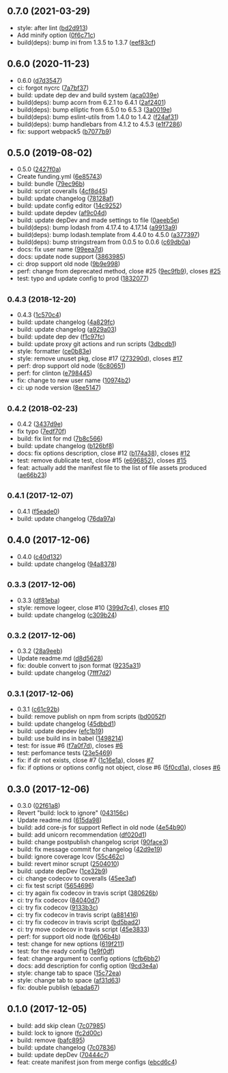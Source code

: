 ## 0.7.0 (2021-03-29)

* style: after lint ([bd2d913](https://github.com/Scrum/webpack-extension-manifest-plugin/commit/bd2d913))
* Add minify option ([0f6c71c](https://github.com/Scrum/webpack-extension-manifest-plugin/commit/0f6c71c))
* build(deps): bump ini from 1.3.5 to 1.3.7 ([eef83cf](https://github.com/Scrum/webpack-extension-manifest-plugin/commit/eef83cf))



## 0.6.0 (2020-11-23)

* 0.6.0 ([d7d3547](https://github.com/Scrum/webpack-extension-manifest-plugin/commit/d7d3547))
* ci: forgot nycrc ([7a7bf37](https://github.com/Scrum/webpack-extension-manifest-plugin/commit/7a7bf37))
* build: update dep dev and build system ([aca039e](https://github.com/Scrum/webpack-extension-manifest-plugin/commit/aca039e))
* build(deps): bump acorn from 6.2.1 to 6.4.1 ([2af2401](https://github.com/Scrum/webpack-extension-manifest-plugin/commit/2af2401))
* build(deps): bump elliptic from 6.5.0 to 6.5.3 ([3a0019e](https://github.com/Scrum/webpack-extension-manifest-plugin/commit/3a0019e))
* build(deps): bump eslint-utils from 1.4.0 to 1.4.2 ([f24af31](https://github.com/Scrum/webpack-extension-manifest-plugin/commit/f24af31))
* build(deps): bump handlebars from 4.1.2 to 4.5.3 ([e1f7286](https://github.com/Scrum/webpack-extension-manifest-plugin/commit/e1f7286))
* fix: support webpack5 ([b7077b9](https://github.com/Scrum/webpack-extension-manifest-plugin/commit/b7077b9))



## 0.5.0 (2019-08-02)

* 0.5.0 ([2427f0a](https://github.com/Scrum/webpack-extension-manifest-plugin/commit/2427f0a))
* Create funding.yml ([6e85743](https://github.com/Scrum/webpack-extension-manifest-plugin/commit/6e85743))
* build: bundle ([79ec96b](https://github.com/Scrum/webpack-extension-manifest-plugin/commit/79ec96b))
* build: script coveralls ([4cf8d45](https://github.com/Scrum/webpack-extension-manifest-plugin/commit/4cf8d45))
* build: update changelog ([78128af](https://github.com/Scrum/webpack-extension-manifest-plugin/commit/78128af))
* build: update config editor ([14c9252](https://github.com/Scrum/webpack-extension-manifest-plugin/commit/14c9252))
* build: update depdev ([af9c04d](https://github.com/Scrum/webpack-extension-manifest-plugin/commit/af9c04d))
* build: update depDev and made settings to file ([0aeeb5e](https://github.com/Scrum/webpack-extension-manifest-plugin/commit/0aeeb5e))
* build(deps): bump lodash from 4.17.4 to 4.17.14 ([a9913a9](https://github.com/Scrum/webpack-extension-manifest-plugin/commit/a9913a9))
* build(deps): bump lodash.template from 4.4.0 to 4.5.0 ([a377397](https://github.com/Scrum/webpack-extension-manifest-plugin/commit/a377397))
* build(deps): bump stringstream from 0.0.5 to 0.0.6 ([c69db0a](https://github.com/Scrum/webpack-extension-manifest-plugin/commit/c69db0a))
* docs: fix user name ([99eea7d](https://github.com/Scrum/webpack-extension-manifest-plugin/commit/99eea7d))
* docs: update node support ([3863985](https://github.com/Scrum/webpack-extension-manifest-plugin/commit/3863985))
* ci: drop support old node ([9b9e998](https://github.com/Scrum/webpack-extension-manifest-plugin/commit/9b9e998))
* perf: change from deprecated method, close #25 ([9ec9fb9](https://github.com/Scrum/webpack-extension-manifest-plugin/commit/9ec9fb9)), closes [#25](https://github.com/Scrum/webpack-extension-manifest-plugin/issues/25)
* test: typo and update config to prod ([1832077](https://github.com/Scrum/webpack-extension-manifest-plugin/commit/1832077))



## <small>0.4.3 (2018-12-20)</small>

* 0.4.3 ([1c570c4](https://github.com/Scrum/webpack-extension-manifest-plugin/commit/1c570c4))
* build: update changelog ([4a829fc](https://github.com/Scrum/webpack-extension-manifest-plugin/commit/4a829fc))
* build: update changelog ([a929a03](https://github.com/Scrum/webpack-extension-manifest-plugin/commit/a929a03))
* build: update dep dev ([f1c97fc](https://github.com/Scrum/webpack-extension-manifest-plugin/commit/f1c97fc))
* build: update proxy git actions and run scripts ([3dbcdb1](https://github.com/Scrum/webpack-extension-manifest-plugin/commit/3dbcdb1))
* style: formatter ([ce0b83e](https://github.com/Scrum/webpack-extension-manifest-plugin/commit/ce0b83e))
* style: remove unuset pkg, close #17 ([273290d](https://github.com/Scrum/webpack-extension-manifest-plugin/commit/273290d)), closes [#17](https://github.com/Scrum/webpack-extension-manifest-plugin/issues/17)
* perf: drop support old node ([6c80651](https://github.com/Scrum/webpack-extension-manifest-plugin/commit/6c80651))
* perf: for clinton ([e798445](https://github.com/Scrum/webpack-extension-manifest-plugin/commit/e798445))
* fix: change to new user name ([10974b2](https://github.com/Scrum/webpack-extension-manifest-plugin/commit/10974b2))
* ci: up node version ([8ee5147](https://github.com/Scrum/webpack-extension-manifest-plugin/commit/8ee5147))



## <small>0.4.2 (2018-02-23)</small>

* 0.4.2 ([3437d9e](https://github.com/Scrum/webpack-extension-manifest-plugin/commit/3437d9e))
* fix typo ([7edf70f](https://github.com/Scrum/webpack-extension-manifest-plugin/commit/7edf70f))
* build: fix lint for md ([7b8c566](https://github.com/Scrum/webpack-extension-manifest-plugin/commit/7b8c566))
* build: update changelog ([b126bf8](https://github.com/Scrum/webpack-extension-manifest-plugin/commit/b126bf8))
* docs: fix options description, close #12 ([b174a38](https://github.com/Scrum/webpack-extension-manifest-plugin/commit/b174a38)), closes [#12](https://github.com/Scrum/webpack-extension-manifest-plugin/issues/12)
* test: remove dublicate test, close #15 ([e696852](https://github.com/Scrum/webpack-extension-manifest-plugin/commit/e696852)), closes [#15](https://github.com/Scrum/webpack-extension-manifest-plugin/issues/15)
* feat: actually add the manifest file to the list of file assets produced ([ae66b23](https://github.com/Scrum/webpack-extension-manifest-plugin/commit/ae66b23))



## <small>0.4.1 (2017-12-07)</small>

* 0.4.1 ([f5eade0](https://github.com/Scrum/webpack-extension-manifest-plugin/commit/f5eade0))
* build: update changelog ([76da97a](https://github.com/Scrum/webpack-extension-manifest-plugin/commit/76da97a))



## 0.4.0 (2017-12-06)

* 0.4.0 ([c40d132](https://github.com/Scrum/webpack-extension-manifest-plugin/commit/c40d132))
* build: update changelog ([94a8378](https://github.com/Scrum/webpack-extension-manifest-plugin/commit/94a8378))



## <small>0.3.3 (2017-12-06)</small>

* 0.3.3 ([df81eba](https://github.com/Scrum/webpack-extension-manifest-plugin/commit/df81eba))
* style: remove logeer, close #10 ([399d7c4](https://github.com/Scrum/webpack-extension-manifest-plugin/commit/399d7c4)), closes [#10](https://github.com/Scrum/webpack-extension-manifest-plugin/issues/10)
* build: update changelog ([c309b24](https://github.com/Scrum/webpack-extension-manifest-plugin/commit/c309b24))



## <small>0.3.2 (2017-12-06)</small>

* 0.3.2 ([28a9eeb](https://github.com/Scrum/webpack-extension-manifest-plugin/commit/28a9eeb))
* Update readme.md ([d8d5628](https://github.com/Scrum/webpack-extension-manifest-plugin/commit/d8d5628))
* fix: double convert to json format ([9235a31](https://github.com/Scrum/webpack-extension-manifest-plugin/commit/9235a31))
* build: update changelog ([7fff7d2](https://github.com/Scrum/webpack-extension-manifest-plugin/commit/7fff7d2))



## <small>0.3.1 (2017-12-06)</small>

* 0.3.1 ([c61c92b](https://github.com/Scrum/webpack-extension-manifest-plugin/commit/c61c92b))
* build: remove publish on npm from scripts ([bd0052f](https://github.com/Scrum/webpack-extension-manifest-plugin/commit/bd0052f))
* build: update changelog ([45dbbd1](https://github.com/Scrum/webpack-extension-manifest-plugin/commit/45dbbd1))
* build: update depdev ([efc1b19](https://github.com/Scrum/webpack-extension-manifest-plugin/commit/efc1b19))
* build: use build ins in babel ([1498214](https://github.com/Scrum/webpack-extension-manifest-plugin/commit/1498214))
* test: for issue #6 ([f7a0f7d](https://github.com/Scrum/webpack-extension-manifest-plugin/commit/f7a0f7d)), closes [#6](https://github.com/Scrum/webpack-extension-manifest-plugin/issues/6)
* test: perfomance tests ([23e5469](https://github.com/Scrum/webpack-extension-manifest-plugin/commit/23e5469))
* fix: if dir not exists, close #7 ([1c16e1a](https://github.com/Scrum/webpack-extension-manifest-plugin/commit/1c16e1a)), closes [#7](https://github.com/Scrum/webpack-extension-manifest-plugin/issues/7)
* fix: if options or options config not object, close #6 ([5f0cd1a](https://github.com/Scrum/webpack-extension-manifest-plugin/commit/5f0cd1a)), closes [#6](https://github.com/Scrum/webpack-extension-manifest-plugin/issues/6)



## 0.3.0 (2017-12-06)

* 0.3.0 ([02f61a8](https://github.com/Scrum/webpack-extension-manifest-plugin/commit/02f61a8))
* Revert "build: lock to ignore" ([043156c](https://github.com/Scrum/webpack-extension-manifest-plugin/commit/043156c))
* Update readme.md ([615da98](https://github.com/Scrum/webpack-extension-manifest-plugin/commit/615da98))
* build: add core-js for support Reflect in old node ([4e54b90](https://github.com/Scrum/webpack-extension-manifest-plugin/commit/4e54b90))
* build: add unicorn recommendation ([df020d1](https://github.com/Scrum/webpack-extension-manifest-plugin/commit/df020d1))
* build: change postpublish changelog script ([90face3](https://github.com/Scrum/webpack-extension-manifest-plugin/commit/90face3))
* build: fix message commit for changelog ([42d9e19](https://github.com/Scrum/webpack-extension-manifest-plugin/commit/42d9e19))
* build: ignore coverage lcov ([55c462c](https://github.com/Scrum/webpack-extension-manifest-plugin/commit/55c462c))
* build: revert minor scrupt ([2504010](https://github.com/Scrum/webpack-extension-manifest-plugin/commit/2504010))
* build: update depDev ([1ce32b9](https://github.com/Scrum/webpack-extension-manifest-plugin/commit/1ce32b9))
* ci: change codecov to coveralls ([45ee3af](https://github.com/Scrum/webpack-extension-manifest-plugin/commit/45ee3af))
* ci: fix test script ([5654696](https://github.com/Scrum/webpack-extension-manifest-plugin/commit/5654696))
* ci: try again fix codecov in travis script ([380626b](https://github.com/Scrum/webpack-extension-manifest-plugin/commit/380626b))
* ci: try fix codecov ([84040d7](https://github.com/Scrum/webpack-extension-manifest-plugin/commit/84040d7))
* ci: try fix codecov ([9133b3c](https://github.com/Scrum/webpack-extension-manifest-plugin/commit/9133b3c))
* ci: try fix codecov in travis script ([a881416](https://github.com/Scrum/webpack-extension-manifest-plugin/commit/a881416))
* ci: try fix codecov in travis script ([bd5bad2](https://github.com/Scrum/webpack-extension-manifest-plugin/commit/bd5bad2))
* ci: try move codecov in travis script ([45e3833](https://github.com/Scrum/webpack-extension-manifest-plugin/commit/45e3833))
* perf: for support old node ([bf06b4b](https://github.com/Scrum/webpack-extension-manifest-plugin/commit/bf06b4b))
* test: change for new options ([619f211](https://github.com/Scrum/webpack-extension-manifest-plugin/commit/619f211))
* test: for the ready config ([1e9f0df](https://github.com/Scrum/webpack-extension-manifest-plugin/commit/1e9f0df))
* feat: change argument to config options ([cfb6bb2](https://github.com/Scrum/webpack-extension-manifest-plugin/commit/cfb6bb2))
* docs: add description for config option ([9cd3e4a](https://github.com/Scrum/webpack-extension-manifest-plugin/commit/9cd3e4a))
* style: change tab to space ([15c72ea](https://github.com/Scrum/webpack-extension-manifest-plugin/commit/15c72ea))
* style: change tab to space ([af31d63](https://github.com/Scrum/webpack-extension-manifest-plugin/commit/af31d63))
* fix: double publish ([ebada67](https://github.com/Scrum/webpack-extension-manifest-plugin/commit/ebada67))



## 0.1.0 (2017-12-05)

* build: add skip clean ([7c07985](https://github.com/Scrum/webpack-extension-manifest-plugin/commit/7c07985))
* build: lock to ignore ([fc2d00c](https://github.com/Scrum/webpack-extension-manifest-plugin/commit/fc2d00c))
* build: remove ([bafc895](https://github.com/Scrum/webpack-extension-manifest-plugin/commit/bafc895))
* build: update changelog ([7c07836](https://github.com/Scrum/webpack-extension-manifest-plugin/commit/7c07836))
* build: update depDev ([70444c7](https://github.com/Scrum/webpack-extension-manifest-plugin/commit/70444c7))
* feat: create manifest json from merge configs ([ebcd6c4](https://github.com/Scrum/webpack-extension-manifest-plugin/commit/ebcd6c4))



